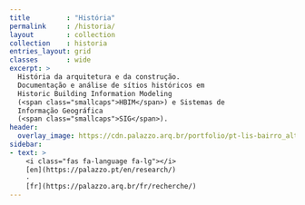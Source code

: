 ```yaml
---
title         : "História"
permalink     : /historia/
layout        : collection
collection    : historia
entries_layout: grid
classes       : wide
excerpt: >
  História da arquitetura e da construção.
  Documentação e análise de sítios históricos em
  Historic Building Information Modeling
  (<span class="smallcaps">HBIM</span>) e Sistemas de
  Informação Geográfica
  (<span class="smallcaps">SIG</span>).
header:
  overlay_image: https://cdn.palazzo.arq.br/portfolio/pt-lis-bairro_alto-overlay.jpg
sidebar:
- text: >
    <i class="fas fa-language fa-lg"></i> 
    [en](https://palazzo.pt/en/research/)
    ·
    [fr](https://palazzo.arq.br/fr/recherche/)
---
```

